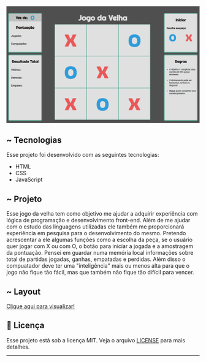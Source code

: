 <img src="https://github.com/adlagomes/JogoDaVelha/blob/main/layout.png">

## ~ Tecnologias <a name="-tecnologias"></a>

Esse projeto foi desenvolvido com as seguintes tecnologias:

- HTML
- CSS
- JavaScript

## ~ Projeto <a name="-projeto"></a>

Esse jogo da velha tem como objetivo me ajudar a adquirir experiência com lógica de programação e desenvolvimento front-end. Além de me ajudar com o estudo das linguagens utilizadas ele também me proporcionará experiência em pesquisa para o desenvolvimento do mesmo.
Pretendo acrescentar a ele algumas funções como a escolha da peça, se o usuário quer jogar com X ou com O, o botão para iniciar a jogada e a amostragem da pontuação. Pensei em guardar numa memória local informações sobre total de partidas jogadas, ganhas, empatadas e perdidas. Além disso o compuatador deve ter uma "inteligência" mais ou menos alta para que o jogo não fique tão fácil, mas que também não fique tão difícil para vencer.

## ~ Layout <a name="-layout"></a>

[Clique aqui para visualizar!](https://www.figma.com/file/3zaYUGCaSwTNRQoMHv2Dqk/JogoDaVelha?node-id=0%3A1)

## :memo: Licença <a name="memo-licença"></a>

Esse projeto está sob a licença MIT. Veja o arquivo [LICENSE](https://github.com/adlagomes/JogoDaVelha/blob/main/LICENSE) para mais detalhes.

---

